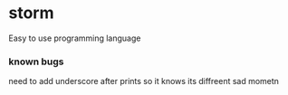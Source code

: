 # storm

Easy to use programming language

### known bugs
need to add underscore after prints so it knows its diffreent sad mometn